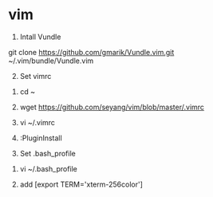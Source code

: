 vim
===

1. Intall Vundle

  git clone https://github.com/gmarik/Vundle.vim.git ~/.vim/bundle/Vundle.vim


2. Set vimrc

  1) cd ~

  2) wget https://github.com/seyang/vim/blob/master/.vimrc

  3) vi ~/.vimrc

  4) :PluginInstall


3. Set .bash_profile

  1) vi ~/.bash_profile
  
  2) add [export TERM='xterm-256color']
